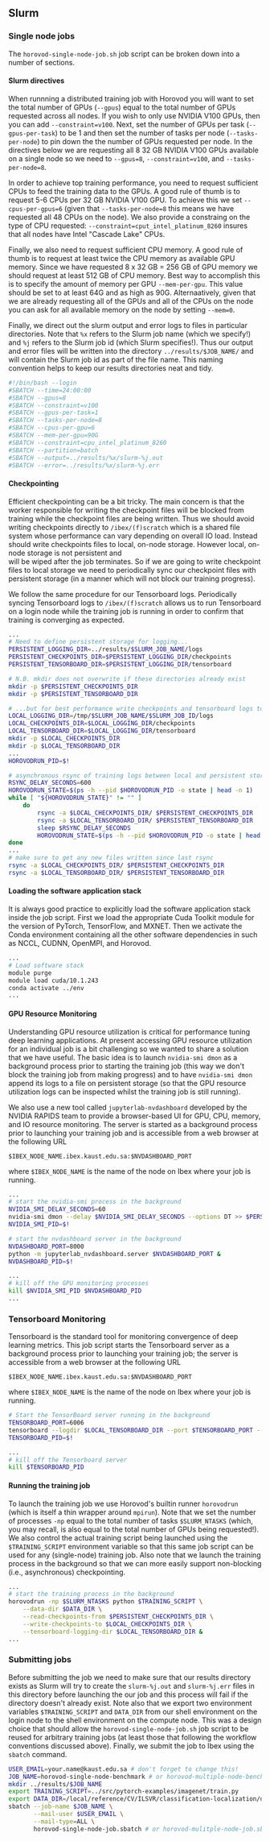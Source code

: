 ## Slurm

### Single node jobs

The `horovod-single-node-job.sh` job script can be broken down into a number of sections.

#### Slurm directives

When runnning a distributed training job with Horovod you will want to set the total number of 
GPUs (`--gpus`) equal to the total number of GPUs requested across all nodes. If you wish to 
only use NVIDIA V100 GPUs, then you can add `--constraint=v100`. Next, set the number of GPUs 
per task (`--gpus-per-task`) to be 1 and then set the number of tasks per node 
(`--tasks-per-node`) to pin down the the number of GPUs requested per node. In the directives 
below we are requesting all 8 32 GB NVIDIA V100 GPUs available on a single node so we need to 
`--gpus=8`, `--constraint=v100`, and `--tasks-per-node=8`.

In order to achieve top training performance, you need to request sufficient CPUs to feed the 
training data to the GPUs. A good rule of thumb is to request 5-6 CPUs per 32 GB NVIDIA V100 GPU.
To achieve this we set `--cpus-per-gpus=6` (given that `--tasks-per-node=8` this means we have 
requested all 48 CPUs on the node). We also provide a constraing on the type of CPU requested: 
`--constraint=cput_intel_platinum_8260` insures that all nodes have Intel "Cascade Lake" CPUs.

Finally, we also need to request sufficient CPU memory. A good rule of thumb is to request at 
least twice the CPU memory as available GPU memory. Since we have requested 8 x 32 GB = 256 GB 
of GPU memory we should request at least 512 GB of CPU memory. Best way to accomplish this is 
to specify the amount of memory per GPU `--mem-per-gpu`. This value should be set to at least 
64G and as high as 90G. Alternaatively, given that we are already requesting all of the GPUs 
and all of the CPUs on the node you can ask for all available memory on the node by setting 
`--mem=0`. 

Finally, we direct out the slurm output and error logs to files in particular directories. Note 
that `%x` refers to the Slurm job name (which we specify!) and `%j` refers to the Slurm job id 
(which Slurm specifies!). Thus our output and error files will be written into the directory 
`../results/$JOB_NAME/` and will contain the Slurm job id as part of the file name. This 
naming convention helps to keep our results directories neat and tidy.

```bash
#!/bin/bash --login
#SBATCH --time=24:00:00
#SBATCH --gpus=8
#SBATCH --constraint=v100
#SBATCH --gpus-per-task=1
#SBATCH --tasks-per-node=8
#SBATCH --cpus-per-gpu=6
#SBATCH --mem-per-gpu=90G
#SBATCH --constraint=cpu_intel_platinum_8260
#SBATCH --partition=batch
#SBATCH --output=../results/%x/slurm-%j.out
#SBATCH --error=../results/%x/slurm-%j.err
```

#### Checkpointing

Efficient checkpointing can be a bit tricky. The main concern is that the worker responsible for 
writing the checkpoint files will be blocked from training while the checkpoint files are being 
written. Thus we should avoid writing checkpoints directly to `/ibex/(f)scratch` which is a 
shared file system whose performance can vary depending on overall IO load. Instead should write 
checkpoints files to local, on-node storage. However local, on-node storage is not persistent and  
will be wiped after the job terminates. So if we are going to write checkpoint files to local 
storage we need to periodically sync our checkpoint files with persistent storage (in a manner 
which will not block our training progress).

We follow the same procedure for our Tensorboard logs. Periodically syncing Tensorboard logs to 
`/ibex/(f)scratch` allows us to run Tensorboard on a login node while the training job is 
running in order to confirm that training is converging as expected.
 
```bash
...
# Need to define persistent storage for logging... 
PERSISTENT_LOGGING_DIR=../results/$SLURM_JOB_NAME/logs
PERSISTENT_CHECKPOINTS_DIR=$PERSISTENT_LOGGING_DIR/checkpoints
PERSISTENT_TENSORBOARD_DIR=$PERSISTENT_LOGGING_DIR/tensorboard

# N.B. mkdir does not overwrite if these directories already exist
mkdir -p $PERSISTENT_CHECKPOINTS_DIR
mkdir -p $PERSISTENT_TENSORBOARD_DIR

# ...but for best performance write checkpoints and tensorboard logs to local storage
LOCAL_LOGGING_DIR=/tmp/$SLURM_JOB_NAME/$SLURM_JOB_ID/logs
LOCAL_CHECKPOINTS_DIR=$LOCAL_LOGGING_DIR/checkpoints
LOCAL_TENSORBOARD_DIR=$LOCAL_LOGGING_DIR/tensorboard
mkdir -p $LOCAL_CHECKPOINTS_DIR
mkdir -p $LOCAL_TENSORBOARD_DIR
...
HOROVODRUN_PID=$!

# asynchronous rsync of training logs between local and persistent storage
RSYNC_DELAY_SECONDS=600
HOROVODRUN_STATE=$(ps -h --pid $HOROVODRUN_PID -o state | head -n 1)
while [ "${HOROVODRUN_STATE}" != "" ]
    do
        rsync -a $LOCAL_CHECKPOINTS_DIR/ $PERSISTENT_CHECKPOINTS_DIR
        rsync -a $LOCAL_TENSORBOARD_DIR/ $PERSISTENT_TENSORBOARD_DIR
        sleep $RSYNC_DELAY_SECONDS
        HOROVODRUN_STATE=$(ps -h --pid $HOROVODRUN_PID -o state | head -n 1)
done
...
# make sure to get any new files written since last rsync 
rsync -a $LOCAL_CHECKPOINTS_DIR/ $PERSISTENT_CHECKPOINTS_DIR
rsync -a $LOCAL_TENSORBOARD_DIR/ $PERSISTENT_TENSORBOARD_DIR
```

#### Loading the software application stack

It is always good practice to explicitly load the software application stack inside the job script.
First we load the appropriate Cuda Toolkit module for the version of PyTorch, TensorFlow, and MXNET. 
Then we activate the Conda environment containing all the other software dependencies in such as NCCL,
 CUDNN, OpenMPI, and Horovod.

```bash
...
# Load software stack
module purge
module load cuda/10.1.243
conda activate ../env
...
```

#### GPU Resource Monitoring

Understanding GPU resource utilization is critical for performance tuning deep learning applications. 
At present accessing GPU resource utilization for an individual job is a bit challenging so we wanted 
to share a solution that we have useful. The basic idea is to launch `nvidia-smi dmon` as a 
background process prior to starting the training job (this way we don't block the training job from 
making progress) and to have `nvidia-smi dmon` append its logs to a file on persistent storage (so 
that the GPU resource utilization logs can be inspected whilst the training job is still running).

We also use a new tool called `jupyterlab-nvdashboard` developed by the NVIDIA RAPIDS team to provide 
a browser-based UI for GPU, CPU, memory, and IO resource monitoring. The server is started as a 
background process prior to launching your training job and is accessible from a web browser at the 
following URL
```
$IBEX_NODE_NAME.ibex.kaust.edu.sa:$NVDASHBOARD_PORT
``` 
where `$IBEX_NODE_NAME` is the name of the node on Ibex where your job is running.

```bash
...
# start the nvidia-smi process in the background
NVIDIA_SMI_DELAY_SECONDS=60
nvidia-smi dmon --delay $NVIDIA_SMI_DELAY_SECONDS --options DT >> $PERSISTENT_LOGGING_DIR/nvidia-smi.log &
NVIDIA_SMI_PID=$!

# start the nvdashboard server in the background
NVDASHBOARD_PORT=8000
python -m jupyterlab_nvdashboard.server $NVDASHBOARD_PORT &
NVDASHBOARD_PID=$!

...
# kill off the GPU monitoring processes
kill $NVIDIA_SMI_PID $NVDASHBOARD_PID
...
```

### Tensorboard Monitoring

Tensorboard is the standard tool for monitoring convergence of deep learning metrics. This job script 
starts the Tensorboard server as a background process prior to launching your training job; the server 
is accessible from a web browser at the following URL
```
$IBEX_NODE_NAME.ibex.kaust.edu.sa:$NVDASHBOARD_PORT
```
where `$IBEX_NODE_NAME` is the name of the node on Ibex where your job is running.

```bash
# Start the TensorBoard server running in the background
TENSORBOARD_PORT=6006
tensorboard --logdir $LOCAL_TENSORBOARD_DIR --port $TENSORBOARD_PORT --bind_all &
TENSORBOARD_PID=$!

...
# kill off the Tensorboard server
kill $TENSORBOARD_PID
```

#### Running the training job

To launch the training job we use Horovod's builtin runner `horovodrun` (which is itself a thin wrapper 
around `mpirun`). Note that we set the number of processes `-np` equal to the total number of tasks 
`$SLURM_NTASKS` (which, you may recall, is also equal to the total number of GPUs being requested!). We 
also control the actual training script being launched using the `$TRAINING_SCRIPT` environment variable 
so that this same job script can be used for any (single-node) training job. Also note that we launch 
the training process in the background so that we can more easily support non-blocking (i.e., asynchronous) 
checkpointing.

```bash
...
# start the training process in the background
horovodrun -np $SLURM_NTASKS python $TRAINING_SCRIPT \
    --data-dir $DATA_DIR \
    --read-checkpoints-from $PERSISTENT_CHECKPOINTS_DIR \
    --write-checkpoints-to $LOCAL_CHECKPOINTS_DIR \
    --tensorboard-logging-dir $LOCAL_TENSORBOARD_DIR &
...
```

### Submitting jobs

Before submitting the job we need to make sure that our results directory exists as Slurm will try to create 
the `slurm-%j.out` and `slurm-%j.err` files in this directory before launching the our job and this process 
will fail if the directory doesn't already exist. Note also that we export two environment variables 
`$TRAINING_SCRIPT` and `DATA_DIR` from our shell environment on the login node to the shell environment on 
the compute node. This was a design choice that should allow the `horovod-single-node-job.sh` job script to 
be reused for arbitrary training jobs (at least those that following the workflow conventions discussed above).
Finally, we submit the job to Ibex using the `sbatch` command.
 
```bash
USER_EMAIL=your.name@kaust.edu.sa # don't forget to change this!
JOB_NAME=horovod-single-node-benchmark # or horovod-multiple-node-benchmark
mkdir ../results/$JOB_NAME
export TRAINING_SCRIPT=../src/pytorch-examples/imagenet/train.py
export DATA_DIR=/local/reference/CV/ILSVR/classification-localization/data/jpeg
sbatch --job-name $JOB_NAME \
       --mail-user $USER_EMAIL \
       --mail-type=ALL \
       horovod-single-node-job.sbatch # or horovod-mulitple-node-job.sbatch
```
